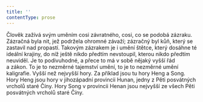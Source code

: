```yaml
---
title: ''
contentType: prose
---
```


Člověk zažívá svým uměním cosi závratného, cosi, co se podobá zázraku. Zázračná byla nit, jež podržela ohromné závaží; zázračný byl kůň, který se zastavil nad propastí. Takovým zázrakem je i umění štětce, který dosáhne té ideální krajiny, do níž ještě nikdo předtím nevstoupil, kterou nikdo předtím neuviděl. Je to podivuhodné, a přece to má v sobě nějaký vyšší řád a zákon. To je to nezměrné tajemství umění, to je to nezměrné umění kaligrafie. Vyšší než nejvyšší hory. Za příklad jsou tu hory Heng a Song. Hory Heng jsou hory v jihozápadní provincii Hunan, jedny z Pěti posvátných vrcholů staré Číny. Hory Song v provincii Henan jsou nejvyšší ze všech Pěti posvátných vrcholů staré Číny.
